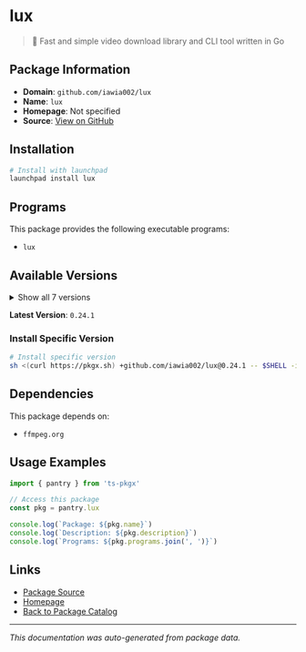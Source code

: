 # lux

> 👾 Fast and simple video download library and CLI tool written in Go

## Package Information

- **Domain**: `github.com/iawia002/lux`
- **Name**: `lux`
- **Homepage**: Not specified
- **Source**: [View on GitHub](https://github.com/pkgxdev/pantry/tree/main/projects/github.com/iawia002/lux/package.yml)

## Installation

```bash
# Install with launchpad
launchpad install lux
```

## Programs

This package provides the following executable programs:

- `lux`

## Available Versions

<details>
<summary>Show all 7 versions</summary>

- `0.24.1`, `0.24.0`, `0.23.0`, `0.22.0`, `0.21.0`
- `0.20.0`, `0.19.0`

</details>

**Latest Version**: `0.24.1`

### Install Specific Version

```bash
# Install specific version
sh <(curl https://pkgx.sh) +github.com/iawia002/lux@0.24.1 -- $SHELL -i
```

## Dependencies

This package depends on:

- `ffmpeg.org`

## Usage Examples

```typescript
import { pantry } from 'ts-pkgx'

// Access this package
const pkg = pantry.lux

console.log(`Package: ${pkg.name}`)
console.log(`Description: ${pkg.description}`)
console.log(`Programs: ${pkg.programs.join(', ')}`)
```

## Links

- [Package Source](https://github.com/pkgxdev/pantry/tree/main/projects/github.com/iawia002/lux/package.yml)
- [Homepage](#)
- [Back to Package Catalog](../package-catalog.md)

---

*This documentation was auto-generated from package data.*
